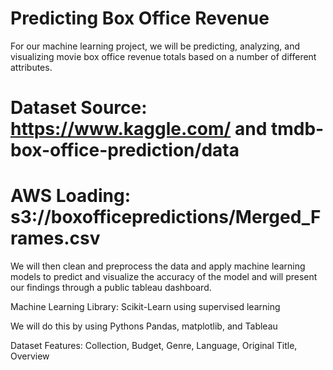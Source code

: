 # Predicting Box Office Revenue
For our machine learning project, we will be predicting, analyzing, and visualizing movie box office revenue totals based on a number of different attributes. 
# Dataset Source: https://www.kaggle.com/  and tmdb-box-office-prediction/data 

# AWS Loading: s3://boxofficepredictions/Merged_Frames.csv

We will then clean and preprocess the data and apply machine learning models to predict and visualize the accuracy of the model and will present our findings through a public tableau dashboard.

Machine Learning Library: Scikit-Learn using supervised learning 

We will do this by using Pythons Pandas, matplotlib, and Tableau 

Dataset Features: 
Collection,
Budget,
Genre,
Language,
Original Title, 
Overview 


